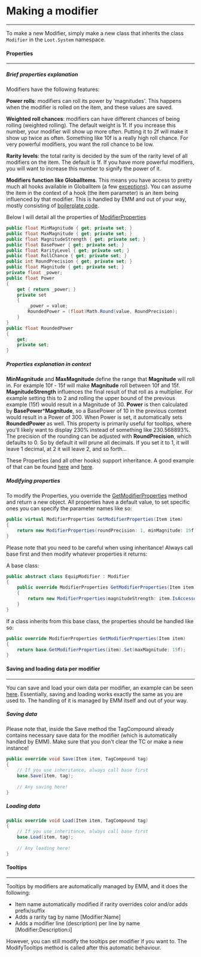 Making a modifier
===
___
To make a new Modifier, simply make a new class that inherits the class `Modifier` in the `Loot.System` namespace.

#### Properties
___

##### Brief properties explanation
Modifiers have the following features:

**Power rolls**: modifiers can roll its power by 'magnitudes'. This happens when the modifier is rolled on the item, and these values are saved.

**Weighted roll chances**: modifiers can have different chances of being rolling (weighted rolling). The default weight is 1f. If you increase this number, your modifier will show up more often. Putting it to 2f will make it show up twice as often. Something like 10f is a really high roll chance. For very powerful modifiers, you want the roll chance to be low.

**Rarity levels**: the total rarity is decided by the sum of the rarity level of all modifiers on the item. The default is 1f. If you have more powerful modifiers, you will want to increase this number to signify the power of it.

**Modifiers function like GlobalItems**. This means you have access to pretty much all hooks available in GlobalItem (a few [exceptions](https://github.com/Jofairden/EvenMoreModifiers/blob/rework/System/Modifier.cs#L297)). You can assume the item in the context of a hook (the item parameter) is an item being influenced by that modifier. This is handled by EMM and out of your way, mostly consisting of [boilerplate code](https://github.com/Jofairden/EvenMoreModifiers/blob/rework/ModifierItem.cs).

Below I will detail all the properties of [ModifierProperties](https://github.com/Jofairden/EvenMoreModifiers/blob/rework/System/Modifier.cs#L22-L112)

```csharp
public float MinMagnitude { get; private set; }
public float MaxMagnitude { get; private set; }
public float MagnitudeStrength { get; private set; }
public float BasePower { get; private set; }
public float RarityLevel { get; private set; }
public float RollChance { get; private set; }
public int RoundPrecision { get; private set; }
public float Magnitude { get; private set; }
private float _power;
public float Power
{
	get { return _power; }
	private set
	{
		_power = value;
		RoundedPower = (float)Math.Round(value, RoundPrecision);
	}
}
public float RoundedPower
{
	get;
	private set;
}
```

##### Properties explanation in context
**MinMagnitude** and **MaxMagnitude** define the range that **Magnitude** will roll in. For example 10f - 15f will make **Magnitude** roll between 10f and 15f. **MagnitudeStrength** influences the final result of that roll as a multiplier. For example setting this to 2 and rolling the upper bound of the previous example (15f) would result in a Magnitude of 30. **Power** is then calculated by **BasePower**\***Magnitude**, so a BasePower of 10 in the previous context would result in a Power of 300. When Power is set, it automatically sets **RoundedPower** as well. This property is primarily useful for tooltips, where you'll likely want to display 230% instead of something like 230.568893%. The precision of the rounding can be adjusted with **RoundPrecision**, which defaults to 0. So by default it will prune all decimals. If you set it to 1, it will leave 1 decimal, at 2 it will leave 2, and so forth...

These Properties (and all other hooks) support inheritance.  A good example of that can be found [here](https://github.com/Jofairden/EvenMoreModifiers/blob/rework/Modifiers/EquipModifiers/KnockbackImmunity.cs#L20-L31) and [here](https://github.com/Jofairden/EvenMoreModifiers/blob/rework/Modifiers/WeaponDebuffModifier.cs#L57-L60).


##### Modifying properties
To modify the Properties, you override the [GetModifierProperties](https://github.com/Jofairden/EvenMoreModifiers/blob/rework/System/Modifier.cs#L134-L137) method and return a new object. All properties have a default value, to set specific ones you can specify the parameter names like so:
```csharp
public virtual ModifierProperties GetModifierProperties(Item item)
{
	return new ModifierProperties(roundPrecision: 1, minMagnitude: 15f, maxMagnitude: 30f);
}
```

Please note that you need to be careful when using inheritance! Always call base first and then modify whatever properties it returns:

A base class:
```csharp
public abstract class EquipModifier : Modifier
{
	public override ModifierProperties GetModifierProperties(Item item)
	{
		return new ModifierProperties(magnitudeStrength: item.IsAccessory() ? .6f : 1f);
	}
}
```

If a class inherits from this base class, the properties should be handled like so:
```csharp
public override ModifierProperties GetModifierProperties(Item item)
{
	return base.GetModifierProperties(item).Set(maxMagnitude: 15f);
}
```

#### Saving and loading data per modifier
___
You can save and load your own data per modifier, an example can be seen [here](https://github.com/Jofairden/EvenMoreModifiers/blob/rework/Modifiers/WeaponModifiers/RandomDebuff.cs#L43-L53).
Essentially, saving and loading works exactly the same as you are used to. The handling of it is managed by EMM itself and out of your way.

##### Saving data
Please note that, inside the Save method the TagCompound already contains necessary save data for the modifier (which is automatically handled by EMM).
Make sure that you don't clear the TC or make a new instance!
```csharp
public override void Save(Item item, TagCompound tag)
{
	// If you use inheritance, always call base first
	base.Save(item, tag);
	
	// Any saving here!
}
```

##### Loading data
```csharp
public override void Load(Item item, TagCompound tag)
{
	// If you use inheritance, always call base first
	base.Load(item, tag);
	
	// Any loading here!
}
```

#### Tooltips
___
Tooltips by modifiers are automatically managed by EMM, and it does the following:
* Item name automatically modified if rarity overrides color and/or adds prefix/suffix
* Adds a rarity tag by name [Modifier:Name]
* Adds a modifier line (description) per line by name [Modifier:Description:i]

However, you can still modify the tooltips per modifier if you want to. The ModifyTooltips method is called after this automatic behaviour. 